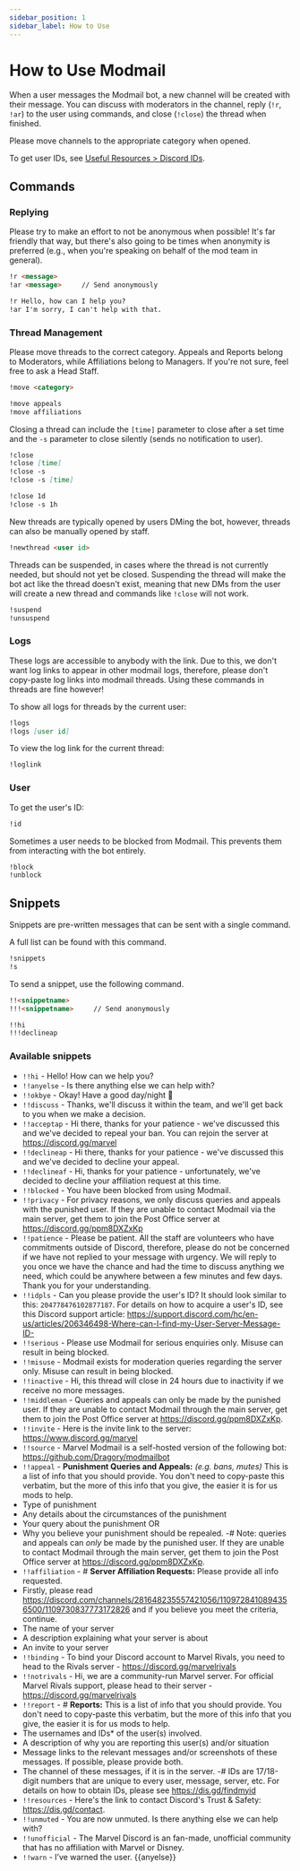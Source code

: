 ```yaml
---
sidebar_position: 1
sidebar_label: How to Use
---
```


# How to Use Modmail

When a user messages the Modmail bot, a new channel will be created with their message. You can discuss with moderators in the channel, reply (`!r`, `!ar`) to the user using commands, and close (`!close`) the thread when finished. 

Please move channels to the appropriate category when opened.

To get user IDs, see [Useful Resources > Discord IDs](../resources#discord-ids).

## Commands

### Replying

Please try to make an effort to not be anonymous when possible! It's far friendly that way, but there's also going to be times when anonymity is preferred (e.g., when you're speaking on behalf of the mod team in general).

```md
!r <message>
!ar <message>     // Send anonymously

!r Hello, how can I help you?
!ar I'm sorry, I can't help with that.
```

### Thread Management

Please move threads to the correct category. Appeals and Reports belong to Moderators, while Affiliations belong to Managers. If you're not sure, feel free to ask a Head Staff.

```md
!move <category>

!move appeals
!move affiliations
```

Closing a thread can include the `[time]` parameter to close after a set time and the `-s` parameter to close silently (sends no notification to user).
  
```md
!close
!close [time]
!close -s
!close -s [time]

!close 1d
!close -s 1h
```

New threads are typically opened by users DMing the bot, however, threads can also be manually opened by staff.

```md
!newthread <user id>
```

Threads can be suspended, in cases where the thread is not currently needed, but should not yet be closed. Suspending the thread will make the bot act like the thread doesn't exist, meaning that new DMs from the user will create a new thread and commands like `!close` will not work.

```md
!suspend
!unsuspend
```

### Logs

These logs are accessible to anybody with the link. Due to this, we don't want log links to appear in other modmail logs, therefore, please don't copy-paste log links into modmail threads. Using these commands in threads are fine however!

To show all logs for threads by the current user:

```md
!logs
!logs [user id]
```

To view the log link for the current thread:

```md
!loglink
```

### User

To get the user's ID:

```md
!id
```

Sometimes a user needs to be blocked from Modmail. This prevents them from interacting with the bot entirely. 

```md
!block
!unblock
```

## Snippets

Snippets are pre-written messages that can be sent with a single command. 

A full list can be found with this command.

```md
!snippets
!s
```

To send a snippet, use the following command.

```md
!!<snippetname>
!!!<snippetname>     // Send anonymously

!!hi
!!!declineap
```

### Available snippets

- `!!hi` - Hello! How can we help you?
- `!!anyelse` - Is there anything else we can help with?
- `!!okbye` - Okay! Have a good day/night 👋
- `!!discuss` - Thanks, we'll discuss it within the team, and we'll get back to you when we make a decision.
- `!!acceptap` - Hi there, thanks for your patience - we've discussed this and we've decided to repeal your ban. You can rejoin the server at <https://discord.gg/marvel>
- `!!declineap` - Hi there, thanks for your patience - we've discussed this and we've decided to decline your appeal.
- `!!declineaf` - Hi, thanks for your patience - unfortunately, we've decided to decline your affiliation request at this time.
- `!!blocked` - You have been blocked from using Modmail.
- `!!privacy` - For privacy reasons, we only discuss queries and appeals with the punished user. If they are unable to contact Modmail via the main server, get them to join the Post Office server at <https://discord.gg/ppm8DXZxKp>
- `!!patience` - Please be patient. All the staff are volunteers who have commitments outside of Discord, therefore, please do not be concerned if we have not replied to your message with urgency. We will reply to you once we have the chance and had the time to discuss anything we need, which could be anywhere between a few minutes and few days. Thank you for your understanding.
- `!!idpls` - Can you please provide the user's ID? It should look similar to this: `204778476102877187`.
For details on how to acquire a user's ID, see this Discord support article: <https://support.discord.com/hc/en-us/articles/206346498-Where-can-I-find-my-User-Server-Message-ID->
- `!!serious` - Please use Modmail for serious enquiries only. Misuse can result in being blocked.
- `!!misuse` - Modmail exists for moderation queries regarding the server only. Misuse can result in being blocked.
- `!!inactive` - Hi, this thread will close in 24 hours due to inactivity if we receive no more messages.
- `!!middleman` -  Queries and appeals can only be made by the punished user. If they are unable to contact Modmail through the main server, get them to join the Post Office server at <https://discord.gg/ppm8DXZxKp>.
- `!!invite` - Here is the invite link to the server: <https://www.discord.gg/marvel>
- `!!source` - Marvel Modmail is a self-hosted version of the following bot: <https://github.com/Dragory/modmailbot>
- `!!appeal` - __Punishment Queries and Appeals:__ *(e.g. bans, mutes)*
This is a list of info that you should provide. You don't need to copy-paste this verbatim, but the more of this info that you give, the easier it is for us mods to help.
- Type of punishment
- Any details about the circumstances of the punishment
- Your query about the punishment OR
- Why you believe your punishment should be repealed.
-# Note: queries and appeals can *only* be made by the punished user. If they are unable to contact Modmail through the main server, get them to join the Post Office server at <https://discord.gg/ppm8DXZxKp>.
- `!!affiliation` - # __Server Affiliation Requests:__
Please provide all info requested. 
- Firstly, please read https://discord.com/channels/281648235557421056/1109728410894356500/1109730837773172826 and if you believe you meet the criteria, continue.
- The name of your server
- A description explaining what your server is about
- An invite to your server
- `!!binding` - To bind your Discord account to Marvel Rivals, you need to head to the Rivals server - <https://discord.gg/marvelrivals>
- `!!notrivals` - Hi, we are a community-run Marvel server. For official Marvel Rivals support, please head to their server - <https://discord.gg/marvelrivals>
- `!!report` - # __Reports:__
This is a list of info that you should provide. You don't need to copy-paste this verbatim, but the more of this info that you give, the easier it is for us mods to help.
- The usernames and IDs* of the user(s) involved.
- A description of why you are reporting this user(s) and/or situation
- Message links to the relevant messages and/or screenshots of these messages. If possible, please provide both. 
- The channel of these messages, if it is in the server. 
-# IDs are 17/18-digit numbers that are unique to every user, message, server, etc. For details on how to obtain IDs, please see <https://dis.gd/findmyid>
- `!!resources` - Here's the link to contact Discord's Trust & Safety: <https://dis.gd/contact>.
- `!!unmuted` - You are now unmuted. Is there anything else we can help with?
- `!!unofficial` - The Marvel Discord is an fan-made, unofficial community that has no affiliation with Marvel or Disney.
- `!!warn` - I’ve warned the user. {{anyelse}}

